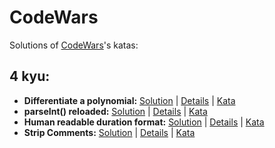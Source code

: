 # CodeWars

Solutions of [CodeWars](https://www.codewars.com/)'s katas:

## **4 kyu:**

- **Differentiate a polynomial:** [Solution](https://github.com/ZiF1R/CodeWars/blob/main/Differentiate%20a%20polynomial/solution.js) | [Details](https://github.com/ZiF1R/CodeWars/blob/main/Differentiate%20a%20polynomial/) | [Kata](https://www.codewars.com/kata/566584e3309db1b17d000027)
- **parseInt() reloaded:** [Solution](https://github.com/ZiF1R/CodeWars/blob/main/parseInt()%20reloaded/solution.js) | [Details](https://github.com/ZiF1R/CodeWars/blob/main/parseInt()%20reloaded/) | [Kata](https://www.codewars.com/kata/525c7c5ab6aecef16e0001a5)
- **Human readable duration format:** [Solution](https://github.com/ZiF1R/CodeWars/blob/main/Human%20readable%20duration%20format/solution.js) | [Details](https://github.com/ZiF1R/CodeWars/blob/main/Human%20readable%20duration%20format/) | [Kata](https://www.codewars.com/kata/52742f58faf5485cae000b9a)
- **Strip Comments:** [Solution](https://github.com/ZiF1R/CodeWars/blob/main/StripComments/solution.js) | [Details](https://github.com/ZiF1R/CodeWars/blob/main/StripComments/) | [Kata](https://www.codewars.com/kata/51c8e37cee245da6b40000bd)
